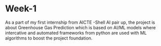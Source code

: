 # Week-1
As a part of my first internship from AICTE -Shell AI pair up, the project is about Greenhouse Gas Prediction which is based on AI/ML models where intercative and automated frameworks from python are used with ML algorithms to boost the project foundation.
